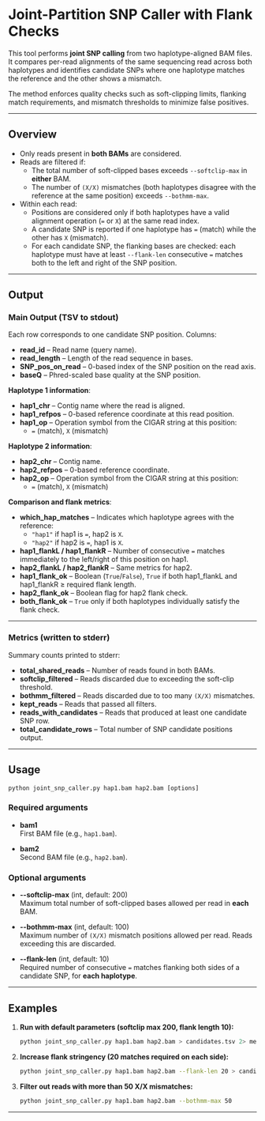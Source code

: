 # Joint-Partition SNP Caller with Flank Checks

This tool performs **joint SNP calling** from two haplotype-aligned BAM files. It compares per-read alignments of the same sequencing read across both haplotypes and identifies candidate SNPs where one haplotype matches the reference and the other shows a mismatch.  

The method enforces quality checks such as soft-clipping limits, flanking match requirements, and mismatch thresholds to minimize false positives.

---

## Overview

- Only reads present in **both BAMs** are considered.  
- Reads are filtered if:
  - The total number of soft-clipped bases exceeds `--softclip-max` in **either** BAM.  
  - The number of `(X/X)` mismatches (both haplotypes disagree with the reference at the same position) exceeds `--bothmm-max`.  
- Within each read:
  - Positions are considered only if both haplotypes have a valid alignment operation (`=` or `X`) at the same read index.  
  - A candidate SNP is reported if one haplotype has `=` (match) while the other has `X` (mismatch).  
  - For each candidate SNP, the flanking bases are checked: each haplotype must have at least `--flank-len` consecutive `=` matches both to the left and right of the SNP position.  

---

## Output

### Main Output (TSV to **stdout**)

Each row corresponds to one candidate SNP position. Columns:

- **read_id** – Read name (query name).  
- **read_length** – Length of the read sequence in bases.  
- **SNP_pos_on_read** – 0-based index of the SNP position on the read axis.  
- **baseQ** – Phred-scaled base quality at the SNP position.  

**Haplotype 1 information**:
- **hap1_chr** – Contig name where the read is aligned.  
- **hap1_refpos** – 0-based reference coordinate at this read position. 
- **hap1_op** – Operation symbol from the CIGAR string at this position:  
  - `=` (match), `X` (mismatch)

**Haplotype 2 information**:
- **hap2_chr** – Contig name.  
- **hap2_refpos** – 0-based reference coordinate.  
- **hap2_op** – Operation symbol from the CIGAR string at this position:  
  - `=` (match), `X` (mismatch)  

**Comparison and flank metrics**:
- **which_hap_matches** – Indicates which haplotype agrees with the reference:  
  - `"hap1"` if hap1 is `=`, hap2 is `X`.  
  - `"hap2"` if hap2 is `=`, hap1 is `X`.  
- **hap1_flankL / hap1_flankR** – Number of consecutive `=` matches immediately to the left/right of this position on hap1.  
- **hap2_flankL / hap2_flankR** – Same metrics for hap2.  
- **hap1_flank_ok** – Boolean (`True`/`False`), `True` if both hap1_flankL and hap1_flankR ≥ required flank length.  
- **hap2_flank_ok** – Boolean flag for hap2 flank check.  
- **both_flank_ok** – `True` only if both haplotypes individually satisfy the flank check.  

---

### Metrics (written to **stderr**)

Summary counts printed to stderr:

- **total_shared_reads** – Number of reads found in both BAMs.  
- **softclip_filtered** – Reads discarded due to exceeding the soft-clip threshold.  
- **bothmm_filtered** – Reads discarded due to too many `(X/X)` mismatches.  
- **kept_reads** – Reads that passed all filters.  
- **reads_with_candidates** – Reads that produced at least one candidate SNP row.  
- **total_candidate_rows** – Total number of SNP candidate positions output.  

---

## Usage

    python joint_snp_caller.py hap1.bam hap2.bam [options]

### Required arguments
- **bam1**  
  First BAM file (e.g., `hap1.bam`).  

- **bam2**  
  Second BAM file (e.g., `hap2.bam`).  

### Optional arguments
- **--softclip-max** (int, default: 200)  
  Maximum total number of soft-clipped bases allowed per read in **each** BAM.  

- **--bothmm-max** (int, default: 100)  
  Maximum number of `(X/X)` mismatch positions allowed per read. Reads exceeding this are discarded.  

- **--flank-len** (int, default: 10)  
  Required number of consecutive `=` matches flanking both sides of a candidate SNP, for **each haplotype**.  

---

## Examples

1. **Run with default parameters (softclip max 200, flank length 10):**

    ```bash
    python joint_snp_caller.py hap1.bam hap2.bam > candidates.tsv 2> metrics.log
    ```

2. **Increase flank stringency (20 matches required on each side):**

    ```bash
    python joint_snp_caller.py hap1.bam hap2.bam --flank-len 20 > candidates.tsv
    ```

3. **Filter out reads with more than 50 X/X mismatches:**

    ```bash
    python joint_snp_caller.py hap1.bam hap2.bam --bothmm-max 50
    ```

---


